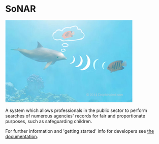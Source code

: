 # SoNAR

![A dolphin echolocating](docs/dolphin_echolocation.jpg)

A system which allows professionals in the public sector to perform searches of numerous agencies' records for fair and proportionate purposes, such as safeguarding children. 

For further information and 'getting started' info for developers see [the documentation](docs/index.md).
